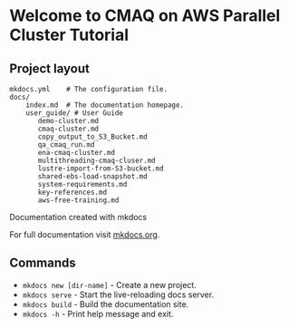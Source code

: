 # Welcome to CMAQ on AWS Parallel Cluster Tutorial 

## Project layout

    mkdocs.yml    # The configuration file.
    docs/
        index.md  # The documentation homepage.
        user_guide/ # User Guide
           demo-cluster.md
           cmaq-cluster.md
           copy_output_to_S3_Bucket.md
           qa_cmaq_run.md
           ena-cmaq-cluster.md
           multithreading-cmaq-cluser.md
           lustre-import-from-S3-bucket.md
           shared-ebs-load-snapshot.md
           system-requirements.md
           key-references.md
           aws-free-training.md

Documentation created with mkdocs

For full documentation visit [mkdocs.org](https://www.mkdocs.org).

## Commands

* `mkdocs new [dir-name]` - Create a new project.
* `mkdocs serve` - Start the live-reloading docs server.
* `mkdocs build` - Build the documentation site.
* `mkdocs -h` - Print help message and exit.

